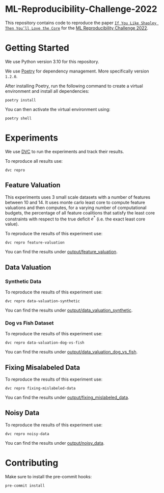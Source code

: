 # ML-Reproducibility-Challenge-2022

This repository contains code to reproduce the paper
[`If You Like Shapley Then You’ll Love the Core`](https://ojs.aaai.org/index.php/AAAI/article/view/16721)
for the [ML Reproducibility Challenge 2022](https://paperswithcode.com/rc2022).

# Getting Started

We use Python version 3.10 for this repository.

We use [Poetry](https://python-poetry.org/) for dependency management. More specifically version `1.2.0`.

After installing Poetry, run the following command to create a virtual environment and install
all dependencies:

```shell
poetry install
```

You can then activate the virtual environment using:

```shell
poetry shell
```

# Experiments

We use [DVC](https://dvc.org/) to run the experiments and track their results.

To reproduce all results use:

```shell
dvc repro
```

## Feature Valuation

This experiments uses 3 small scale datasets with a number of features between
10 and 14. It uses monte carlo least core to compute feature valuations
and then computes, for a varying number of computational budgets, the percentage
of all feature coalitions that satisfy the least core constraints with respect
to the true deficit $e^{*}$ (i.e. the exact least core value).

To reproduce the results of this experiment use:

```shell
dvc repro feature-valuation
```

You can find the results under [output/feature_valuation](output/feature_valuation).

## Data Valuation

### Synthetic Data

To reproduce the results of this experiment use:

```shell
dvc repro data-valuation-synthetic
```

You can find the results under [output/data_valuation_synthetic](output/data_valuation_synthetic).

### Dog vs Fish Dataset

To reproduce the results of this experiment use:

```shell
dvc repro data-valuation-dog-vs-fish
```

You can find the results under [output/data_valuation_dog_vs_fish](output/data_valuation_dog_vs_fish).

## Fixing Misalabeled Data

To reproduce the results of this experiment use:

```shell
dvc repro fixing-mislabeled-data
```

You can find the results under [output/fixing_mislabeled_data](output/fixing_mislabeled_data).

## Noisy Data

To reproduce the results of this experiment use:

```shell
dvc repro noisy-data
```

You can find the results under [output/noisy_data](output/noisy_data).

# Contributing

Make sure to install the pre-commit hooks:

```shell
pre-commit install
```
